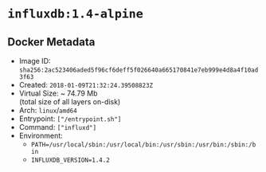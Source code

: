 # `influxdb:1.4-alpine`

## Docker Metadata

- Image ID: `sha256:2ac523406aded5f96cf6deff5f026640a665170841e7eb999e4d8a4f10ad3f63`
- Created: `2018-01-09T21:32:24.39508823Z`
- Virtual Size: ~ 74.79 Mb  
  (total size of all layers on-disk)
- Arch: `linux`/`amd64`
- Entrypoint: `["/entrypoint.sh"]`
- Command: `["influxd"]`
- Environment:
  - `PATH=/usr/local/sbin:/usr/local/bin:/usr/sbin:/usr/bin:/sbin:/bin`
  - `INFLUXDB_VERSION=1.4.2`

